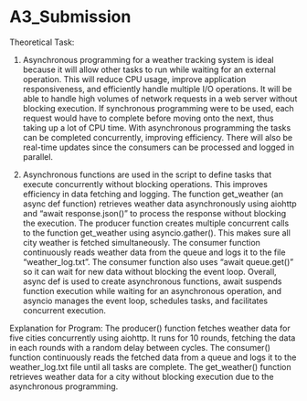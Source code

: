# A3_Submission
Theoretical Task:

1. Asynchronous programming for a weather tracking system is ideal because it will allow other tasks to run while waiting for an external operation. This will reduce CPU usage, improve application responsiveness, and efficiently handle multiple I/O operations. It will be able to handle high volumes of network requests in a web server without blocking execution. If synchronous programming were to be used, each request would have to complete before moving onto the next, thus taking up a lot of CPU time. With asynchronous programming the tasks can be completed concurrently, improving efficiency. There will also be real-time updates since the consumers can be processed and logged in parallel.


2. Asynchronous functions are used in the script to define tasks that execute concurrently without blocking operations. This improves efficiency in data fetching and logging. The function get_weather (an async def function) retrieves weather data asynchronously using aiohttp and “await response.json()” to process the response without blocking the execution. The producer function creates multiple concurrent calls to the function get_weather using asyncio.gather(). This makes sure all city weather is fetched simultaneously. The consumer function continuously reads weather data from the queue and logs it to the file “weather_log.txt”. The consumer function also uses “await queue.get()” so it can wait for new data without blocking the event loop. Overall, async def is used to create asynchronous functions, await suspends function execution while waiting for an asynchronous operation, and asyncio manages the event loop, schedules tasks, and facilitates concurrent execution.

Explanation for Program: 
The producer() function fetches weather data for five cities concurrently using aiohttp. It runs for 10 rounds, fetching the data in each rounds with a random delay between cycles. The consumer() function continuously reads the fetched data from a queue and logs it to the weather_log.txt file until all tasks are complete. The get_weather() function retrieves weather data for a city without blocking execution due to the asynchronous programming. 
